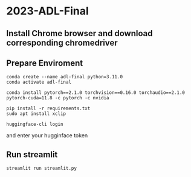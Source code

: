 # 2023-ADL-Final
## Install Chrome browser and download corresponding chromedriver
## Prepare Enviroment 
```
conda create --name adl-final python=3.11.0
conda activate adl-final
```

```
conda install pytorch==2.1.0 torchvision==0.16.0 torchaudio==2.1.0 pytorch-cuda=11.8 -c pytorch -c nvidia
```

```
pip install -r requirements.txt
sudo apt install xclip
```

```
huggingface-cli login
```
and enter your hugginface token


## Run streamlit
```
streamlit run streamlit.py
```
